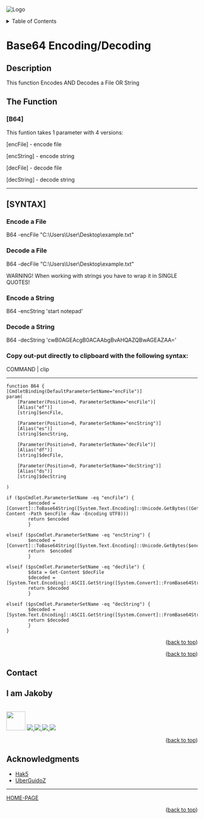 ![Logo](https://github.com/I-Am-Jakoby/hak5-submissions/blob/main/Assets/logo-170-px.png?raw=true)

<!-- TABLE OF CONTENTS -->
<details>
  <summary>Table of Contents</summary>
  <ol>
    <li><a href="#Description">Description</a></li>
    <li><a href="#The-Function">The Function</a></li>
    <li><a href="#SYNTAX">Syntax</a></li>
    <li><a href="#Contact">Contact</a></li>
    <li><a href="#Acknowledgments">Acknowledgments</a></li>
  </ol>
</details>

# Base64 Encoding/Decoding

## Description

This function Encodes AND Decodes a File OR String

## The Function

### [B64] 

This funtion takes 1 parameter with 4 versions:
 
[encFile] - encode file

[encString] - encode string

[decFile] - decode file

[decString] - decode string

***

## [SYNTAX]

### Encode a File 

B64 -encFile "C:\Users\User\Desktop\example.txt"

### Decode a File 

B64 -decFile "C:\Users\User\Desktop\example.txt"

WARNING! When working with strings you have to wrap it in SINGLE QUOTES!

### Encode a String 

B64 -encString 'start notepad'

### Decode a String 

B64 -decString 'cwB0AGEAcgB0ACAAbgBvAHQAZQBwAGEAZAA='

### Copy out-put directly to clipboard with the following syntax:

COMMAND | clip

***

```
function B64 {
[CmdletBinding(DefaultParameterSetName="encFile")]
param(
    [Parameter(Position=0, ParameterSetName="encFile")]
    [Alias("ef")]
    [string]$encFile,

    [Parameter(Position=0, ParameterSetName="encString")]
    [Alias("es")]
    [string]$encString,

    [Parameter(Position=0, ParameterSetName="decFile")]
    [Alias("df")]
    [string]$decFile,

    [Parameter(Position=0, ParameterSetName="decString")]
    [Alias("ds")]
    [string]$decString

)

if ($psCmdlet.ParameterSetName -eq "encFile") {
		$encoded = [Convert]::ToBase64String([System.Text.Encoding]::Unicode.GetBytes((Get-Content -Path $encFile -Raw -Encoding UTF8)))
		return $encoded
		}

elseif ($psCmdlet.ParameterSetName -eq "encString") {
		$encoded = [Convert]::ToBase64String([System.Text.Encoding]::Unicode.GetBytes($encString))
		return  $encoded
		}

elseif ($psCmdlet.ParameterSetName -eq "decFile") {
		$data = Get-Content $decFile
		$decoded = [System.Text.Encoding]::ASCII.GetString([System.Convert]::FromBase64String($data))
		return $decoded		
		}

elseif ($psCmdlet.ParameterSetName -eq "decString") {		
		$decoded = [System.Text.Encoding]::ASCII.GetString([System.Convert]::FromBase64String($decString))
		return $decoded
		}
}
```




<p align="right">(<a href="#top">back to top</a>)</p>


<p align="right">(<a href="#top">back to top</a>)</p>

<!-- CONTACT -->
## Contact

<div><h2>I am Jakoby</h2></div>
  <p><br/>

  <img src="https://media.giphy.com/media/VgCDAzcKvsR6OM0uWg/giphy.gif" width="50"> 

  <a href="https://github.com/I-Am-Jakoby/">
    <img src="https://img.shields.io/badge/GitHub-I--Am--Jakoby-blue">
  </a>

  <a href="https://www.instagram.com/i_am_jakoby/">
    <img src="https://img.shields.io/badge/Instagram-i__am__jakoby-red">
  </a>

  <a href="https://twitter.com/I_Am_Jakoby/">
    <img src="https://img.shields.io/badge/Twitter-I__Am__Jakoby-blue">
  </a>

  <a href="https://www.youtube.com/c/IamJakoby/">
    <img src="https://img.shields.io/badge/YouTube-I_am_Jakoby-red">
  </a>

</p>



<p align="right">(<a href="#top">back to top</a>)</p>

<!-- ACKNOWLEDGMENTS -->
## Acknowledgments

* [Hak5](https://hak5.org/)
* [UberGuidoZ](https://github.com/UberGuidoZ)

***

[HOME-PAGE](https://github.com/I-Am-Jakoby/PowerShell-for-Hackers)

<p align="right">(<a href="#top">back to top</a>)</p>
